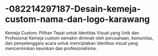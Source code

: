 # -082214297187-Desain-kemeja-custom-nama-dan-logo-karawang
Kemeja Custom: Pilihan Tepat untuk Identitas Visual yang Unik dan Profesional Kemeja custom semakin diminati oleh perusahaan, komunitas, dan penyelenggara acara untuk menciptakan identitas visual yang mencerminkan keunikan dan profesionalisme. 
